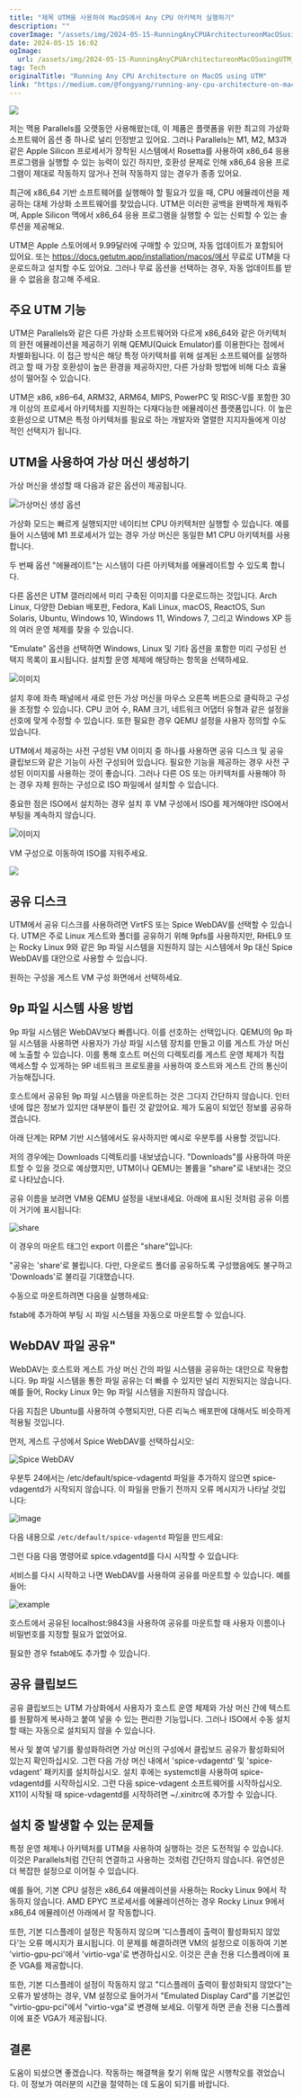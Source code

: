 ```yaml
---
title: "제목 UTM을 사용하여 MacOS에서 Any CPU 아키텍처 실행하기"
description: ""
coverImage: "/assets/img/2024-05-15-RunningAnyCPUArchitectureonMacOSusingUTM_0.png"
date: 2024-05-15 16:02
ogImage: 
  url: /assets/img/2024-05-15-RunningAnyCPUArchitectureonMacOSusingUTM_0.png
tag: Tech
originalTitle: "Running Any CPU Architecture on MacOS using UTM"
link: "https://medium.com/@fongyang/running-any-cpu-architecture-on-macos-using-utm-a1de25af85ff"
---
```



<img src="/assets/img/2024-05-15-RunningAnyCPUArchitectureonMacOSusingUTM_0.png" />

저는 맥용 Parallels를 오랫동안 사용해왔는데, 이 제품은 플랫폼을 위한 최고의 가상화 소프트웨어 옵션 중 하나로 널리 인정받고 있어요. 그러나 Parallels는 M1, M2, M3과 같은 Apple Silicon 프로세서가 장착된 시스템에서 Rosetta를 사용하여 x86_64 응용 프로그램을 실행할 수 있는 능력이 있긴 하지만, 호환성 문제로 인해 x86_64 응용 프로그램이 제대로 작동하지 않거나 전혀 작동하지 않는 경우가 종종 있어요.

최근에 x86_64 기반 소프트웨어를 실행해야 할 필요가 있을 때, CPU 에뮬레이션을 제공하는 대체 가상화 소프트웨어를 찾았습니다. UTM은 이러한 공백을 완벽하게 채워주며, Apple Silicon 맥에서 x86_64 응용 프로그램을 실행할 수 있는 신뢰할 수 있는 솔루션을 제공해요.

UTM은 Apple 스토어에서 9.99달러에 구매할 수 있으며, 자동 업데이트가 포함되어 있어요. 또는 https://docs.getutm.app/installation/macos/에서 무료로 UTM을 다운로드하고 설치할 수도 있어요. 그러나 무료 옵션을 선택하는 경우, 자동 업데이트를 받을 수 없음을 참고해 주세요.



## 주요 UTM 기능

UTM은 Parallels와 같은 다른 가상화 소프트웨어와 다르게 x86_64와 같은 아키텍처의 완전 에뮬레이션을 제공하기 위해 QEMU(Quick Emulator)를 이용한다는 점에서 차별화됩니다. 이 접근 방식은 해당 특정 아키텍처를 위해 설계된 소프트웨어를 실행하려고 할 때 가장 호환성이 높은 환경을 제공하지만, 다른 가상화 방법에 비해 다소 효율성이 떨어질 수 있습니다.

UTM은 x86, x86–64, ARM32, ARM64, MIPS, PowerPC 및 RISC-V를 포함한 30개 이상의 프로세서 아키텍처를 지원하는 다재다능한 에뮬레이션 플랫폼입니다. 이 높은 호환성으로 UTM은 특정 아키텍처를 필요로 하는 개발자와 열렬한 지지자들에게 이상적인 선택지가 됩니다.

## UTM을 사용하여 가상 머신 생성하기



가상 머신을 생성할 때 다음과 같은 옵션이 제공됩니다.

![가상머신 생성 옵션](/assets/img/2024-05-15-RunningAnyCPUArchitectureonMacOSusingUTM_1.png)

가상화 모드는 빠르게 실행되지만 네이티브 CPU 아키텍처만 실행할 수 있습니다. 예를 들어 시스템에 M1 프로세서가 있는 경우 가상 머신은 동일한 M1 CPU 아키텍처를 사용합니다.

두 번째 옵션 "에뮬레이트"는 시스템이 다른 아키텍처를 에뮬레이트할 수 있도록 합니다.



다른 옵션은 UTM 갤러리에서 미리 구축된 이미지를 다운로드하는 것입니다. Arch Linux, 다양한 Debian 배포판, Fedora, Kali Linux, macOS, ReactOS, Sun Solaris, Ubuntu, Windows 10, Windows 11, Windows 7, 그리고 Windows XP 등의 여러 운영 체제를 찾을 수 있습니다.

"Emulate" 옵션을 선택하면 Windows, Linux 및 기타 옵션을 포함한 미리 구성된 선택지 목록이 표시됩니다. 설치할 운영 체제에 해당하는 항목을 선택하세요.

![이미지](/assets/img/2024-05-15-RunningAnyCPUArchitectureonMacOSusingUTM_2.png)

설치 후에 좌측 패널에서 새로 만든 가상 머신을 마우스 오른쪽 버튼으로 클릭하고 구성을 조정할 수 있습니다. CPU 코어 수, RAM 크기, 네트워크 어댑터 유형과 같은 설정을 선호에 맞게 수정할 수 있습니다. 또한 필요한 경우 QEMU 설정을 사용자 정의할 수도 있습니다.



UTM에서 제공하는 사전 구성된 VM 이미지 중 하나를 사용하면 공유 디스크 및 공유 클립보드와 같은 기능이 사전 구성되어 있습니다. 필요한 기능을 제공하는 경우 사전 구성된 이미지를 사용하는 것이 좋습니다. 그러나 다른 OS 또는 아키텍처를 사용해야 하는 경우 자체 원하는 구성으로 ISO 파일에서 설치할 수 있습니다.

중요한 점은 ISO에서 설치하는 경우 설치 후 VM 구성에서 ISO를 제거해야만 ISO에서 부팅을 계속하지 않습니다.

![이미지](/assets/img/2024-05-15-RunningAnyCPUArchitectureonMacOSusingUTM_3.png)

VM 구성으로 이동하여 ISO를 지워주세요.



<img src="/assets/img/2024-05-15-RunningAnyCPUArchitectureonMacOSusingUTM_4.png" />

## 공유 디스크

UTM에서 공유 디스크를 사용하려면 VirtFS 또는 Spice WebDAV를 선택할 수 있습니다. UTM은 주로 Linux 게스트와 폴더를 공유하기 위해 9pfs를 사용하지만, RHEL9 또는 Rocky Linux 9와 같은 9p 파일 시스템을 지원하지 않는 시스템에서 9p 대신 Spice WebDAV를 대안으로 사용할 수 있습니다.

원하는 구성을 게스트 VM 구성 화면에서 선택하세요.



## 9p 파일 시스템 사용 방법

9p 파일 시스템은 WebDAV보다 빠릅니다. 이를 선호하는 선택입니다. QEMU의 9p 파일 시스템을 사용하면 사용자가 가상 파일 시스템 장치를 만들고 이를 게스트 가상 머신에 노출할 수 있습니다. 이를 통해 호스트 머신의 디렉토리를 게스트 운영 체제가 직접 액세스할 수 있게하는 9P 네트워크 프로토콜을 사용하여 호스트와 게스트 간의 통신이 가능해집니다.

호스트에서 공유된 9p 파일 시스템을 마운트하는 것은 그다지 간단하지 않습니다. 인터넷에 많은 정보가 있지만 대부분이 틀린 것 같았어요. 제가 도움이 되었던 정보를 공유하겠습니다.

아래 단계는 RPM 기반 시스템에서도 유사하지만 예시로 우분투를 사용할 것입니다.



저의 경우에는 Downloads 디렉토리를 내보냈습니다. "Downloads"를 사용하여 마운트할 수 있을 것으로 예상했지만, UTM이나 QEMU는 볼륨을 "share"로 내보내는 것으로 나타났습니다.

공유 이름을 보려면 VM용 QEMU 설정을 내보내세요. 아래에 표시된 것처럼 공유 이름이 거기에 표시됩니다:

![share](/assets/img/2024-05-15-RunningAnyCPUArchitectureonMacOSusingUTM_5.png)

이 경우의 마운트 태그인 export 이름은 "share"입니다:



"공유는 'share'로 불립니다. 다만, 다운로드 폴더를 공유하도록 구성했음에도 불구하고 'Downloads'로 불리길 기대했습니다.

수동으로 마운트하려면 다음을 실행하세요:

fstab에 추가하여 부팅 시 파일 시스템을 자동으로 마운트할 수 있습니다.

## WebDAV 파일 공유"



WebDAV는 호스트와 게스트 가상 머신 간의 파일 시스템을 공유하는 대안으로 작용합니다. 9p 파일 시스템을 통한 파일 공유는 더 빠를 수 있지만 널리 지원되지는 않습니다. 예를 들어, Rocky Linux 9는 9p 파일 시스템을 지원하지 않습니다.

다음 지침은 Ubuntu를 사용하여 수행되지만, 다른 리눅스 배포판에 대해서도 비슷하게 적용될 것입니다.

먼저, 게스트 구성에서 Spice WebDAV를 선택하십시오:

![Spice WebDAV](/assets/img/2024-05-15-RunningAnyCPUArchitectureonMacOSusingUTM_6.png)



우분투 24에서는 /etc/default/spice-vdagentd 파일을 추가하지 않으면 spice-vdagentd가 시작되지 않습니다. 이 파일을 만들기 전까지 오류 메시지가 나타날 것입니다:

![image](/assets/img/2024-05-15-RunningAnyCPUArchitectureonMacOSusingUTM_7.png)

다음 내용으로 `/etc/default/spice-vdagentd` 파일을 만드세요:

그런 다음 다음 명령어로 spice.vdagentd를 다시 시작할 수 있습니다:



서비스를 다시 시작하고 나면 WebDAV를 사용하여 공유를 마운트할 수 있습니다. 예를 들어:

![example](/assets/img/2024-05-15-RunningAnyCPUArchitectureonMacOSusingUTM_8.png)

호스트에서 공유된 localhost:9843을 사용하여 공유를 마운트할 때 사용자 이름이나 비밀번호를 지정할 필요가 없었어요.

필요한 경우 fstab에도 추가할 수 있습니다.



## 공유 클립보드

공유 클립보드는 UTM 가상화에서 사용자가 호스트 운영 체제와 가상 머신 간에 텍스트를 원활하게 복사하고 붙여 넣을 수 있는 편리한 기능입니다. 그러나 ISO에서 수동 설치할 때는 자동으로 설치되지 않을 수 있습니다.

복사 및 붙여 넣기를 활성화하려면 가상 머신의 구성에서 클립보드 공유가 활성화되어 있는지 확인하십시오. 그런 다음 가상 머신 내에서 'spice-vdagentd' 및 'spice-vdagent' 패키지를 설치하십시오. 설치 후에는 systemctl을 사용하여 spice-vdagentd를 시작하십시오. 그런 다음 spice-vdagent 소프트웨어를 시작하십시오. X11이 시작될 때 spice-vdagentd를 시작하려면 ~/.xinitrc에 추가할 수 있습니다.

## 설치 중 발생할 수 있는 문제들



특정 운영 체제나 아키텍처를 UTM을 사용하여 실행하는 것은 도전적일 수 있습니다. 이것은 Parallels처럼 간단히 연결하고 사용하는 것처럼 간단하지 않습니다. 유연성은 더 복잡한 설정으로 이어질 수 있습니다.

예를 들어, 기본 CPU 설정은 x86_64 에뮬레이션을 사용하는 Rocky Linux 9에서 작동하지 않습니다. AMD EPYC 프로세서를 에뮬레이션하는 경우 Rocky Linux 9에서 x86_64 에뮬레이션 아래에서 잘 작동합니다.

또한, 기본 디스플레이 설정은 작동하지 않으며 '디스플레이 출력이 활성화되지 않았다'는 오류 메시지가 표시됩니다. 이 문제를 해결하려면 VM의 설정으로 이동하여 기본 'virtio-gpu-pci'에서 'virtio-vga'로 변경하십시오. 이것은 콘솔 전용 디스플레이에 표준 VGA를 제공합니다.



또한, 기본 디스플레이 설정이 작동하지 않고 "디스플레이 출력이 활성화되지 않았다"는 오류가 발생하는 경우, VM 설정으로 들어가서 "Emulated Display Card"를 기본값인 "virtio-gpu-pci"에서 "virtio-vga"로 변경해 보세요. 이렇게 하면 콘솔 전용 디스플레이에 표준 VGA가 제공됩니다.

## 결론

도움이 되셨으면 좋겠습니다. 작동하는 해결책을 찾기 위해 많은 시행착오를 겪었습니다. 이 정보가 여러분의 시간을 절약하는 데 도움이 되기를 바랍니다.